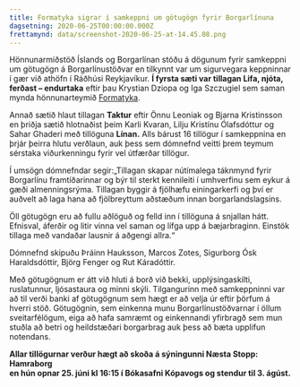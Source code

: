 ```yaml
---
title: Formatyka sigrar í samkeppni um götugögn fyrir Borgarlínuna
dagsetning: 2020-06-25T00:00:00.000Z
frettamynd: data/screenshot-2020-06-25-at-14.45.08.png
---
```

Hönnunarmiðstöð Íslands og Borgarlínan stóðu á dögunum fyrir samkeppni um götugögn á Borgarlínustöðvar en tilkynnt var um sigurvegara keppninnar í gær við athöfn í Ráðhúsi Reykjavíkur. **Í fyrsta sæti var tillagan Lifa, njóta, ferðast – endurtaka** eftir þau Krystian Dziopa og Iga Szczugiel sem saman mynda hönnunarteymið [Formatyka](https://formatyka.com/en).

Annað sætið hlaut tillagan **Taktur** eftir Önnu Leoniak og Bjarna Kristinsson en þriðja sætið hlotnaðist þeim Karli Kvaran, Lilju Kristínu Ólafsdóttur og Sahar Ghaderi með tillöguna **Línan.** Alls bárust 16 tillögur í samkeppnina en þrjár þeirra hlutu verðlaun, auk þess sem dómnefnd veitti þrem teymum sérstaka viðurkenningu fyrir vel útfærðar tillögur.

Í umsögn dómnefndar segir:„Tillagan skapar nútímalega táknmynd fyrir Borgarlínu framtíðarinnar og býr til sterkt kennileiti í umhverfinu sem eykur á gæði almenningsrýma. Tillagan byggir á fjölhæfu einingarkerfi og því er auðvelt að laga hana að fjölbreyttum aðstæðum innan borgarlandslagsins.

Öll götugögn eru að fullu aðlöguð og felld inn í tillöguna á snjallan hátt. Efnisval, áferðir og litir vinna vel saman og lífga upp á bæjarbraginn. Einstök tillaga með vandaðar lausnir á aðgengi allra.“

Dómnefnd skipuðu Þráinn Hauksson, Marcos Zotes, Sigurborg Ósk Haraldsdóttir, Björg Fenger og Rut Káradóttir.

Með götugögnum er átt við hluti á borð við bekki, upplýsingaskilti, ruslatunnur, ljósastaura og minni skýli. Tilgangurinn með samkeppninni var að til verði banki af götugögnum sem hægt er að velja úr eftir þörfum á hverri stöð. Götugögnin, sem einkenna munu Borgarlínustöðvarnar í öllum sveitarfélögum, eiga að hafa samræmt og einkennandi yfirbragð sem mun stuðla að betri og heildstæðari borgarbrag auk þess að bæta upplifun notendans.

**Allar tillögurnar verður hægt að skoða á sýningunni Næsta Stopp: Hamraborg\
en hún opnar 25. júni kl 16:15 í Bókasafni Kópavogs og stendur til 3. ágúst.**
